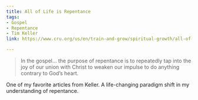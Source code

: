 ```yaml
---
title: All of Life is Repentance
tags:
- Gospel
- Repentance
- Tim Keller
link: https://www.cru.org/us/en/train-and-grow/spiritual-growth/all-of-life-is-repentance.html

---
```

> In the gospel... the purpose of repentance is to repeatedly tap into the joy of our union with Christ to weaken our impulse to do anything contrary to God’s heart.

One of my favorite articles from Keller. A life-changing paradigm shift in my understanding of repentance.